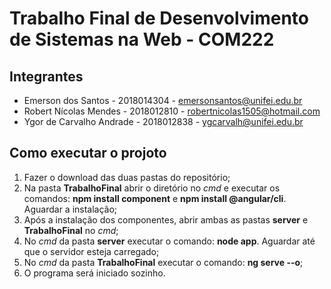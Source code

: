 # Trabalho Final de Desenvolvimento de Sistemas na Web - COM222

## Integrantes
* Emerson dos Santos - 2018014304 - emersonsantos@unifei.edu.br
* Robert Nícolas Mendes - 2018012810 - robertnicolas1505@hotmail.com
* Ygor de Carvalho Andrade - 2018012838 - ygcarvalh@unifei.edu.br

## Como executar o projoto
1. Fazer o download das duas pastas do repositório;
2. Na pasta **TrabalhoFinal** abrir o diretório no *cmd* e executar os comandos: **npm install component** e **npm install @angular/cli**. Aguardar a instalação;
3. Após a instalação dos componentes, abrir ambas as pastas **server** e **TrabalhoFinal** no *cmd*;
4. No *cmd* da pasta **server** executar o comando: **node app**. Aguardar até que o servidor esteja carregado;
5. No *cmd* da pasta **TrabalhoFinal** executar o comando: **ng serve --o**;
6. O programa será iniciado sozinho.
